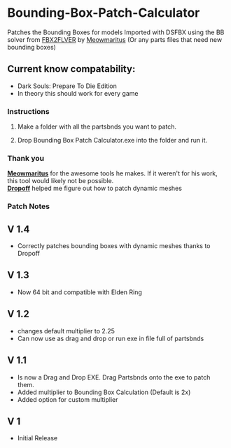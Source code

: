 # Bounding-Box-Patch-Calculator
 Patches the Bounding Boxes for models Imported with DSFBX using the BB solver from [FBX2FLVER](https://github.com/Meowmaritus/FBX2FLVER) by [Meowmaritus](https://gist.github.com/Meowmaritus) (Or any parts files that need new bounding boxes)

## Current know compatability: 
* Dark Souls: Prepare To Die Edition  
* In theory this should work for every game  

### Instructions  

1) Make a folder with all the partsbnds you want to patch.  

2) Drop Bounding Box Patch Calculator.exe into the folder and run it.  

### Thank you

**[Meowmaritus](https://gist.github.com/Meowmaritus)** for the awesome tools he makes. If it weren't for his work, this tool would likely not be possible.    
**[Dropoff](https://www.nexusmods.com/users/57663811)** helped me figure out how to patch dynamic meshes 

### Patch Notes
## V 1.4
* Correctly patches bounding boxes with dynamic meshes thanks to Dropoff
## V 1.3
* Now 64 bit and compatible with Elden Ring
## V 1.2
* changes default multiplier to 2.25
* Can now use as drag and drop or run exe in file full of partsbnds
## V 1.1  
* Is now a Drag and Drop EXE. Drag Partsbnds onto the exe to patch them.  
* Added multiplier to Bounding Box Calculation (Default is 2x)  
* Added option for custom multiplier  
## V 1  
* Initial Release  
